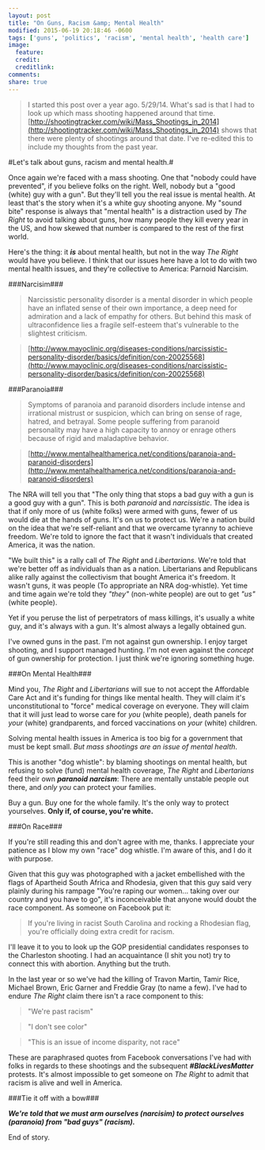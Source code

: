 ```yaml
---
layout: post
title: "On Guns, Racism &amp; Mental Health"
modified: 2015-06-19 20:18:46 -0600
tags: ['guns', 'politics', 'racism', 'mental health', 'health care']
image:
  feature:
  credit:
  creditlink:
comments:
share: true
---
```

> I started this post over a year ago. 5/29/14. What's sad is that I had to look up which mass shooting happened around that time. [http://shootingtracker.com/wiki/Mass_Shootings_in_2014](http://shootingtracker.com/wiki/Mass_Shootings_in_2014) shows that there were plenty of shootings around that date. I've re-edited this to include my thoughts from the past year.

#Let's talk about guns, racism and mental health.#

Once again we're faced with a mass shooting. One that "nobody could have prevented", if you believe folks on the right. Well, nobody but a "good (white) guy with a gun". But they'll tell you the real issue is mental health. At least that's the story when it's a white guy shooting anyone. My "sound bite" response is always that "mental health" is a distraction used by *The Right* to avoid talking about guns, how many people they kill every year in the US, and how skewed that number is compared to the rest of the first world.

Here's the thing: it ***is*** about mental health, but not in the way *The Right* would have you believe. I think that our issues here have a lot to do with two mental health issues, and they're collective to America: Parnoid Narcisim.

###Narcisim###

> Narcissistic personality disorder is a mental disorder in which people have an inflated sense of their own importance, a deep need for admiration and a lack of empathy for others. But behind this mask of ultraconfidence lies a fragile self-esteem that's vulnerable to the slightest criticism.

>[http://www.mayoclinic.org/diseases-conditions/narcissistic-personality-disorder/basics/definition/con-20025568](http://www.mayoclinic.org/diseases-conditions/narcissistic-personality-disorder/basics/definition/con-20025568)

###Paranoia###
>Symptoms of paranoia and paranoid disorders include intense and irrational mistrust or suspicion, which can bring on sense of rage, hatred, and betrayal. Some people suffering from paranoid personality may have a high capacity to annoy or enrage others because of rigid and maladaptive behavior.

>[http://www.mentalhealthamerica.net/conditions/paranoia-and-paranoid-disorders](http://www.mentalhealthamerica.net/conditions/paranoia-and-paranoid-disorders)

The NRA will tell you that "The only thing that stops a bad guy with a gun is a good guy with a gun". This is both *paranoid* and *narcissistic*. The idea is that if only more of us (white folks) were armed with guns, fewer of us would die at the hands of guns. It's on us to protect us. We're a nation build on the idea that we're self-reliant and that we overcame tyranny to achieve freedom. We're told to ignore the fact that it wasn't individuals that created America, it was the nation.

"We built this" is a rally call of *The Right* and *Libertarians*. We're told that we're better off as individuals than as a nation. Libertarians and Republicans alike rally against the collectivism that bought America it's freedom. It wasn't guns, it was people (To appropriate an NRA dog-whistle). Yet time and time again we're told they *"they"* (non-white people) are out to get *"us"* (white people).

Yet if you peruse the list of perpetrators of mass killings, it's usually a white guy, and it's always with a gun. It's almost always a legally obtained gun.

I've owned guns in the past. I'm not against gun ownership. I enjoy target shooting, and I support managed hunting. I'm not even against the *concept* of gun ownership for protection. I just think we're ignoring something huge.

###On Mental Health###

Mind you, *The Right* and *Libertarians* will sue to not accept the Affordable Care Act and it's funding for things like mental health. They will claim it's unconstitutional to "force" medical coverage on everyone. They will claim that it will just lead to worse care for *you* (white people), death panels for *your* (white) grandparents, and forced vaccinations on *your* (white) children.

Solving mental health issues in America is too big for a government that must be kept small. *But mass shootings are an issue of mental health*.

This is another "dog whistle": by blaming shootings on mental health, but refusing to solve (fund) mental health coverage, *The Right* and *Libertarians* feed their own ***paranoid narcism***: There are mentally unstable people out there, and *only you* can protect your families.

Buy a gun. Buy one for the whole family. It's the only way to protect yourselves. **Only if, of course, you're white.**

###On Race###

If you're still reading this and don't agree with me, thanks. I appreciate your patience as I blow my own "race" dog whistle. I'm aware of this, and I do it with purpose.

Given that this guy was photographed with a jacket embellished with the flags of Apartheid South Africa and Rhodesia, given that this guy said very plainly during his rampage "You're raping our women... taking over our country and you have to go", it's inconceivable that anyone would doubt the race component. As someone on Facebook put it:  

> If you're living in racist South Carolina and rocking a Rhodesian flag, you're officially doing extra credit for racism.

I'll leave it to you to look up the GOP presidential candidates responses to the Charleston shooting. I had an acquaintance (I shit you not) try to connect this with abortion. Anything but the truth.

In the last year or so we've had the killing of Travon Martin, Tamir Rice, Michael Brown, Eric Garner and Freddie Gray (to name a few). I've had to endure *The Right* claim there isn't a race component to this:

>"We're past racism"

>"I don't see color"

>"This is an issue of income disparity, not race"

These are paraphrased quotes from Facebook conversations I've had with folks in regards to these shootings and the subsequent ***#BlackLivesMatter*** protests. It's almost impossible to get someone on *The Right* to admit that racism is alive and well in America.

###Tie it off with a bow###

***We're told that we must arm ourselves (narcisim) to protect ourselves (paranoia) from "bad guys" (racism).***

End of story.

